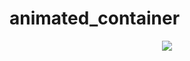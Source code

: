 # animated_container

<div align="center">
  <img src="https://github.com/phferreira/assets/blob/master/gifs/animated_container.gif"/>
</div>

